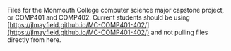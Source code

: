 Files for the Monmouth College computer science major capstone project, or COMP401 and COMP402. Current students should be using  [https://jlmayfield.github.io/MC-COMP401-402/](https://jlmayfield.github.io/MC-COMP401-402/) and not pulling files directly from here. 
